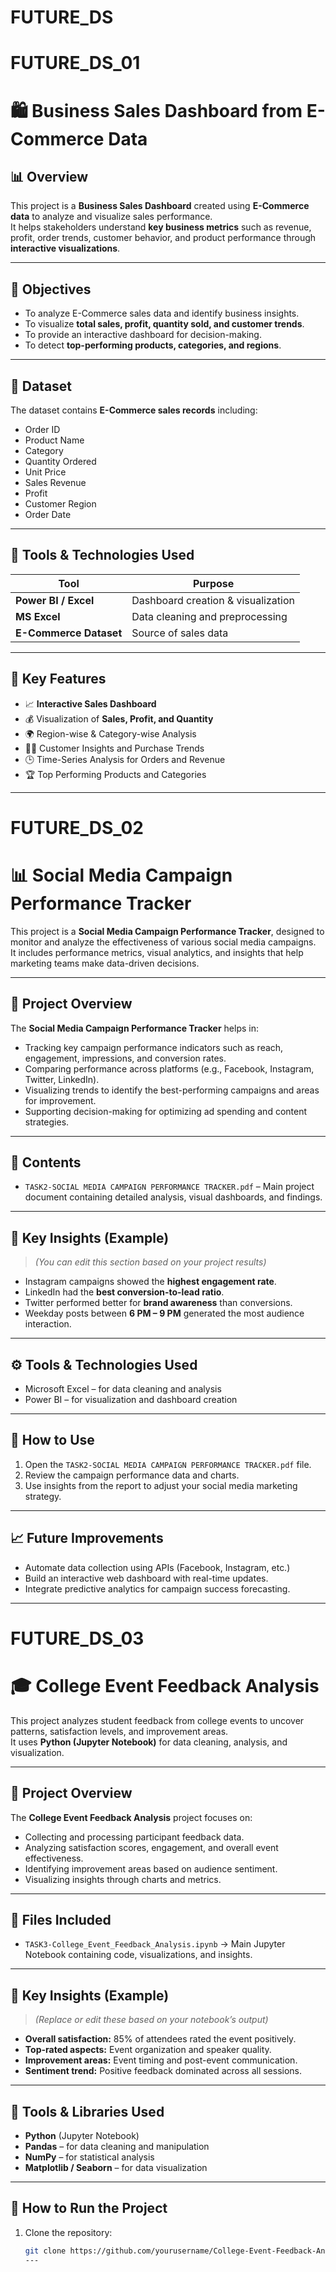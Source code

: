 # FUTURE_DS
# FUTURE_DS_01
# 🛍️ Business Sales Dashboard from E-Commerce Data

## 📊 Overview
This project is a **Business Sales Dashboard** created using **E-Commerce data** to analyze and visualize sales performance.  
It helps stakeholders understand **key business metrics** such as revenue, profit, order trends, customer behavior, and product performance through **interactive visualizations**.

---

## 🎯 Objectives
- To analyze E-Commerce sales data and identify business insights.
- To visualize **total sales, profit, quantity sold, and customer trends**.
- To provide an interactive dashboard for decision-making.
- To detect **top-performing products, categories, and regions**.

---

## 📂 Dataset
The dataset contains **E-Commerce sales records** including:
- Order ID  
- Product Name  
- Category  
- Quantity Ordered  
- Unit Price  
- Sales Revenue  
- Profit  
- Customer Region  
- Order Date  

---

## 🧠 Tools & Technologies Used
| Tool | Purpose |
|------|----------|
| **Power BI / Excel** | Dashboard creation & visualization |
| **MS Excel** | Data cleaning and preprocessing |
| **E-Commerce Dataset** | Source of sales data |

---

## 🧩 Key Features
- 📈 **Interactive Sales Dashboard**
- 💰 Visualization of **Sales, Profit, and Quantity**
- 🌍 Region-wise & Category-wise Analysis
- 🧍‍♂️ Customer Insights and Purchase Trends
- 🕒 Time-Series Analysis for Orders and Revenue
- 🏆 Top Performing Products and Categories

---

# FUTURE_DS_02
# 📊 Social Media Campaign Performance Tracker

This project is a **Social Media Campaign Performance Tracker**, designed to monitor and analyze the effectiveness of various social media campaigns.  
It includes performance metrics, visual analytics, and insights that help marketing teams make data-driven decisions.

---

## 🧾 Project Overview

The **Social Media Campaign Performance Tracker** helps in:
- Tracking key campaign performance indicators such as reach, engagement, impressions, and conversion rates.
- Comparing performance across platforms (e.g., Facebook, Instagram, Twitter, LinkedIn).
- Visualizing trends to identify the best-performing campaigns and areas for improvement.
- Supporting decision-making for optimizing ad spending and content strategies.

---

## 📁 Contents

- `TASK2-SOCIAL MEDIA CAMPAIGN PERFORMANCE TRACKER.pdf` – Main project document containing detailed analysis, visual dashboards, and findings.

---

## 🧠 Key Insights (Example)

> *(You can edit this section based on your project results)*

- Instagram campaigns showed the **highest engagement rate**.
- LinkedIn had the **best conversion-to-lead ratio**.
- Twitter performed better for **brand awareness** than conversions.
- Weekday posts between **6 PM – 9 PM** generated the most audience interaction.

---

## ⚙️ Tools & Technologies Used

- Microsoft Excel  – for data cleaning and analysis  
- Power BI  – for visualization and dashboard creation  
---

## 🚀 How to Use

1. Open the `TASK2-SOCIAL MEDIA CAMPAIGN PERFORMANCE TRACKER.pdf` file.
2. Review the campaign performance data and charts.
3. Use insights from the report to adjust your social media marketing strategy.

---

## 📈 Future Improvements

- Automate data collection using APIs (Facebook, Instagram, etc.)
- Build an interactive web dashboard with real-time updates.
- Integrate predictive analytics for campaign success forecasting.

---
# FUTURE_DS_03
# 🎓 College Event Feedback Analysis

This project analyzes student feedback from college events to uncover patterns, satisfaction levels, and improvement areas.  
It uses **Python (Jupyter Notebook)** for data cleaning, analysis, and visualization.

---

## 🧾 Project Overview

The **College Event Feedback Analysis** project focuses on:
- Collecting and processing participant feedback data.
- Analyzing satisfaction scores, engagement, and overall event effectiveness.
- Identifying improvement areas based on audience sentiment.
- Visualizing insights through charts and metrics.

---

## 📂 Files Included

- `TASK3-College_Event_Feedback_Analysis.ipynb` → Main Jupyter Notebook containing code, visualizations, and insights.

---

## 🧠 Key Insights (Example)

> *(Replace or edit these based on your notebook’s output)*

- **Overall satisfaction:** 85% of attendees rated the event positively.  
- **Top-rated aspects:** Event organization and speaker quality.  
- **Improvement areas:** Event timing and post-event communication.  
- **Sentiment trend:** Positive feedback dominated across all sessions.

---

## 🧰 Tools & Libraries Used

- **Python** (Jupyter Notebook)
- **Pandas** – for data cleaning and manipulation  
- **NumPy** – for statistical analysis  
- **Matplotlib / Seaborn** – for data visualization  
---

## 🚀 How to Run the Project

1. Clone the repository:
   ```bash
   git clone https://github.com/yourusername/College-Event-Feedback-Analysis.git
   ---


